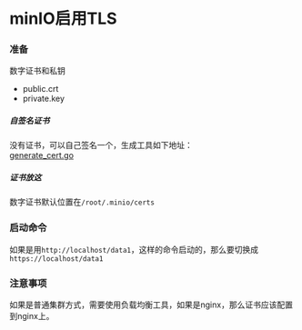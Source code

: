 # minIO启用TLS

### 准备
数字证书和私钥  
- public.crt
- private.key
##### 自签名证书
没有证书，可以自己签名一个，生成工具如下地址：  
[generate_cert.go](https://golang.org/src/crypto/tls/generate_cert.go?m=text  )

##### 证书放这
数字证书默认位置在`/root/.minio/certs`

### 启动命令
如果是用`http://localhost/data1`，这样的命令启动的，那么要切换成`https://localhost/data1`

### 注意事项
如果是普通集群方式，需要使用负载均衡工具，如果是nginx，那么证书应该配置到nginx上。